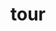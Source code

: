 ---
title: "tour"
description: "Categoria che racchiude tutti i viaggi fatti in Italia"
slug: "tour"
image: "tour.png"
---